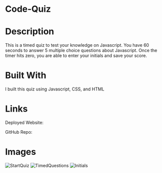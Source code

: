 # Code-Quiz

# Description
This is a timed quiz to test your knowledge on Javascript. You have 60 seconds to answer 5 multiple choice questions about Javascript. Once the timer hits zero, you are able to enter your initials and save your score. 

# Built With
I built this quiz using Javascript, CSS, and HTML

# Links
Deployed Website:


GitHub Repo:

# Images
![StartQuiz](https://user-images.githubusercontent.com/72360277/115887091-d382e380-a40e-11eb-99c3-3c09eebe35f2.PNG)
![TimedQuestions](https://user-images.githubusercontent.com/72360277/115887149-e2699600-a40e-11eb-96f6-2062d7c46e52.PNG)
![Initials](https://user-images.githubusercontent.com/72360277/115887167-e72e4a00-a40e-11eb-92c8-dadea10df478.PNG)
